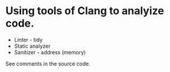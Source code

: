 # Using tools of Clang to analyize code.

   * Linter - tidy
   * Static analyzer
   * Sanitizer - address (memory)

   See comments in the source code.

